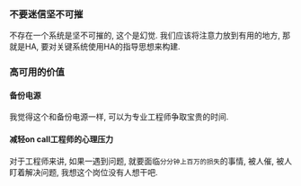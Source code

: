 ### 不要迷信坚不可摧

不存在一个系统是坚不可摧的, 这个是幻觉. 我们应该将注意力放到有用的地方, 那就是HA, 要对关键系统使用HA的指导思想来构建.

### 高可用的价值
#### 备份电源
我觉得这个和备份电源一样, 可以为专业工程师争取宝贵的时间.

#### 减轻on call工程师的心理压力
对于工程师来讲, 如果一遇到问题, 就要面临`分分钟上百万的损失`的事情, 被人催, 被人盯着解决问题, 我想这个岗位没有人想干吧.
